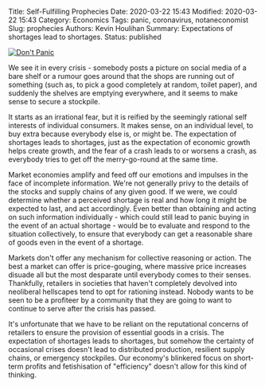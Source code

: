 Title: Self-Fulfilling Prophecies
Date: 2020-03-22 15:43
Modified: 2020-03-22 15:43
Category: Economics
Tags: panic, coronavirus, notaneconomist
Slug: prophecies
Authors: Kevin Houlihan
Summary: Expectations of shortages lead to shortages.
Status: published

[![Don't Panic]({static}/images/prophecies/toilet-paper.jpg)](https://pixabay.com/photos/toilet-paper-hamster-purchases-panic-4941768/)

We see it in every crisis - somebody posts a picture on social media of a bare shelf or a rumour goes around that the shops are running out of something (such as, to pick a good completely at random, toilet paper), and suddenly the shelves are emptying everywhere, and it seems to make sense to secure a stockpile.

It starts as an irrational fear, but it is reified by the seemingly rational self interests of individual consumers. It makes sense, on an individual level, to buy extra because everybody else is, or might be. The expectation of shortages leads to shortages, just as the expectation of economic growth helps create growth, and the fear of a crash leads to or worsens a crash, as everybody tries to get off the merry-go-round at the same time.

Market economies amplify and feed off our emotions and impulses in the face of incomplete information. We're not generally privy to the details of the stocks and supply chains of any given good. If we were, we could determine whether a perceived shortage is real and how long it might be expected to last, and act accordingly. Even better than obtaining and acting on such information individually - which could still lead to panic buying in the event of an actual shortage - would be to evaluate and respond to the situation collectively, to ensure that everybody can get a reasonable share of goods even in the event of a shortage.

Markets don't offer any mechanism for collective reasoning or action. The best a market can offer is price-gouging, where massive price increases disuade all but the most desparate until everybody comes to their senses. Thankfully, retailers in societies that haven't completely devolved into neoliberal hellscapes tend to opt for rationing instead. Nobody wants to be seen to be a profiteer by a community that they are going to want to continue to serve after the crisis has passed.

It's unfortunate that we have to be reliant on the reputational concerns of retailers to ensure the provision of essential goods in a crisis. The expectation of shortages leads to shortages, but somehow the certainty of occasional crises doesn't lead to distributed production, resilient supply chains, or emergency stockpiles. Our economy's blinkered focus on short-term profits and fetishisation of "efficiency" doesn't allow for this kind of thinking.